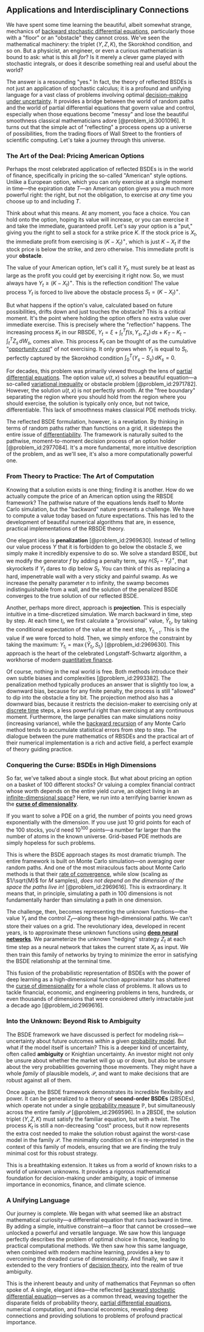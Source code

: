 ## Applications and Interdisciplinary Connections

We have spent some time learning the beautiful, albeit somewhat strange, mechanics of [backward stochastic differential equations](@article_id:191975), particularly those with a "floor" or an "obstacle" they cannot cross. We've seen the mathematical machinery: the triplet $(Y,Z,K)$, the Skorokhod condition, and so on. But a physicist, an engineer, or even a curious mathematician is bound to ask: what is this all *for*? Is it merely a clever game played with stochastic integrals, or does it describe something real and useful about the world?

The answer is a resounding "yes." In fact, the theory of reflected BSDEs is not just an application of stochastic calculus; it is a profound and unifying language for a vast class of problems involving optimal [decision-making under uncertainty](@article_id:142811). It provides a bridge between the world of random paths and the world of partial differential equations that govern value and control, especially when those equations become "messy" and lose the beautiful smoothness classical mathematicians adore [@problem_id:3001096]. It turns out that the simple act of "reflecting" a process opens up a universe of possibilities, from the trading floors of Wall Street to the frontiers of scientific computing. Let's take a journey through this universe.

### The Art of the Deal: Pricing American Options

Perhaps the most celebrated application of reflected BSDEs is in the world of finance, specifically in pricing the so-called "American" style options. Unlike a European option, which you can only exercise at a single moment in time—the expiration date $T$—an American option gives you a much more powerful right: the right, but not the obligation, to exercise at *any* time you choose up to and including $T$.

Think about what this means. At any moment, you face a choice. You can hold onto the option, hoping its value will increase, or you can exercise it and take the immediate, guaranteed profit. Let's say your option is a "put," giving you the right to sell a stock for a strike price $K$. If the stock price is $X_t$, the immediate profit from exercising is $(K - X_t)^+$, which is just $K - X_t$ if the stock price is below the strike, and zero otherwise. This immediate profit is your **obstacle**.

The value of your American option, let's call it $Y_t$, must surely be at least as large as the profit you could get by exercising it right now. So, we must always have $Y_t \geq (K - X_t)^+$. This is the reflection condition! The value process $Y_t$ is forced to live above the obstacle process $S_t = (K - X_t)^+$.

But what happens if the option's value, calculated based on future possibilities, drifts down and just touches the obstacle? This is a critical moment. It's the point where holding the option offers no extra value over immediate exercise. This is precisely where the "reflection" happens. The increasing process $K_t$ in our RBSDE, $Y_t = \xi + \int_t^T f(s,Y_s,Z_s)\,ds + K_T - K_t - \int_t^T Z_s\,dW_s$, comes alive. This process $K_t$ can be thought of as the cumulative "[opportunity cost](@article_id:145723)" of not exercising. It only grows when $Y_t$ is equal to $S_t$, perfectly captured by the Skorokhod condition $\int_0^T (Y_s - S_s)\,dK_s = 0$.

For decades, this problem was primarily viewed through the lens of [partial differential equations](@article_id:142640). The option value $u(t,x)$ solves a beautiful equation—a so-called [variational inequality](@article_id:172294) or obstacle problem [@problem_id:2971782]. However, the solution $u(t,x)$ is not perfectly smooth. At the "free boundary" separating the region where you should hold from the region where you should exercise, the solution is typically only once, but not twice, differentiable. This lack of smoothness makes classical PDE methods tricky.

The reflected BSDE formulation, however, is a revelation. By thinking in terms of random paths rather than functions on a grid, it sidesteps the entire issue of [differentiability](@article_id:140369). The framework is naturally suited to the pathwise, moment-to-moment decision process of an option holder [@problem_id:2977084]. It's a more fundamental, more intuitive description of the problem, and as we'll see, it's also a more computationally powerful one.

### From Theory to Practice: The Art of Computation

Knowing that a solution exists is one thing; finding it is another. How do we actually compute the price of an American option using the RBSDE framework? The pathwise nature of the equations lends itself to Monte Carlo simulation, but the "backward" nature presents a challenge. We have to compute a value today based on future expectations. This has led to the development of beautiful numerical algorithms that are, in essence, practical implementations of the RBSDE theory.

One elegant idea is **penalization** [@problem_id:2969630]. Instead of telling our value process $Y$ that it is forbidden to go below the obstacle $S$, we simply make it incredibly expensive to do so. We solve a standard BSDE, but we modify the generator $f$ by adding a penalty term, say $n(S_t - Y_t)^+$, that skyrockets if $Y_t$ dares to dip below $S_t$. You can think of this as replacing a hard, impenetrable wall with a very sticky and painful swamp. As we increase the penalty parameter $n$ to infinity, the swamp becomes indistinguishable from a wall, and the solution of the penalized BSDE converges to the true solution of our reflected BSDE.

Another, perhaps more direct, approach is **projection**. This is especially intuitive in a time-discretized simulation. We march backward in time, step by step. At each time $t_i$, we first calculate a "provisional" value, $\widetilde{Y}_{t_i}$, by taking the conditional expectation of the value at the next step, $Y_{t_{i+1}}$. This is the value if we were forced to hold. Then, we simply enforce the constraint by taking the maximum: $Y_{t_i} = \max\{\widetilde{Y}_{t_i}, S_{t_i}\}$ [@problem_id:2969630]. This approach is the heart of the celebrated Longstaff-Schwartz algorithm, a workhorse of modern [quantitative finance](@article_id:138626).

Of course, nothing in the real world is free. Both methods introduce their own subtle biases and complexities [@problem_id:2993382]. The penalization method typically produces an answer that is slightly too low, a downward bias, because for any finite penalty, the process is still "allowed" to dip into the obstacle a tiny bit. The projection method also has a downward bias, because it restricts the decision-maker to exercising only at [discrete time](@article_id:637015) steps, a less powerful right than exercising at any continuous moment. Furthermore, the large penalties can make simulations noisy (increasing variance), while the [backward recursion](@article_id:636787) of any Monte Carlo method tends to accumulate statistical errors from step to step. The dialogue between the pure mathematics of RBSDEs and the practical art of their numerical implementation is a rich and active field, a perfect example of theory guiding practice.

### Conquering the Curse: BSDEs in High Dimensions

So far, we've talked about a single stock. But what about pricing an option on a basket of 100 different stocks? Or valuing a complex financial contract whose worth depends on the entire yield curve, an object living in an [infinite-dimensional space](@article_id:138297)? Here, we run into a terrifying barrier known as the **[curse of dimensionality](@article_id:143426)**.

If you want to solve a PDE on a grid, the number of points you need grows exponentially with the dimension. If you use just 10 grid points for each of the 100 stocks, you'd need $10^{100}$ points—a number far larger than the number of atoms in the known universe. Grid-based PDE methods are simply hopeless for such problems.

This is where the BSDE approach stages its most dramatic triumph. The entire framework is built on Monte Carlo simulation—on averaging over random paths. And one of the most miraculous facts about Monte Carlo methods is that their [rate of convergence](@article_id:146040), while slow (scaling as $1/\sqrt{M}$ for $M$ samples), *does not depend on the dimension of the space the paths live in*! [@problem_id:2969616]. This is extraordinary. It means that, in principle, simulating a path in 100 dimensions is not fundamentally harder than simulating a path in one dimension.

The challenge, then, becomes representing the unknown functions—the value $Y_t$ and the control $Z_t$—along these high-dimensional paths. We can't store their values on a grid. The revolutionary idea, developed in recent years, is to approximate these unknown functions using **[deep neural networks](@article_id:635676)**. We parameterize the unknown "hedging" strategy $Z_t$ at each time step as a neural network that takes the current state $X_t$ as input. We then train this family of networks by trying to minimize the error in satisfying the BSDE relationship at the terminal time.

This fusion of the probabilistic representation of BSDEs with the power of deep learning as a high-dimensional function approximator has shattered the [curse of dimensionality](@article_id:143426) for a whole class of problems. It allows us to tackle financial, economic, and engineering problems in tens, hundreds, or even thousands of dimensions that were considered utterly intractable just a decade ago [@problem_id:2969616].

### Into the Unknown: Beyond Risk to Ambiguity

The BSDE framework we have discussed is perfect for modeling risk—uncertainty about future outcomes *within* a given [probability model](@article_id:270945). But what if the model itself is uncertain? This is a deeper kind of uncertainty, often called **ambiguity** or Knightian uncertainty. An investor might not only be unsure about whether the market will go up or down, but also be unsure about the very probabilities governing those movements. They might have a whole *family* of plausible models, $\mathcal{P}$, and want to make decisions that are robust against all of them.

Once again, the BSDE framework demonstrates its incredible flexibility and power. It can be generalized to a theory of **second-order BSDEs** (2BSDEs), which operate not under a single [probability measure](@article_id:190928) $\mathbb{P}$, but simultaneously across the entire family $\mathcal{P}$ [@problem_id:2969596]. In a 2BSDE, the solution triplet $(Y,Z,K)$ must satisfy the familiar equation, but with a twist. The process $K_t$ is still a non-decreasing "cost" process, but it now represents the extra cost needed to make the solution robust against the worst-case model in the family $\mathcal{P}$. The minimality condition on $K$ is re-interpreted in the context of this family of models, ensuring that we are finding the truly minimal cost for this robust strategy.

This is a breathtaking extension. It takes us from a world of known risks to a world of unknown unknowns. It provides a rigorous mathematical foundation for decision-making under ambiguity, a topic of immense importance in economics, finance, and climate science.

### A Unifying Language

Our journey is complete. We began with what seemed like an abstract mathematical curiosity—a differential equation that runs backward in time. By adding a simple, intuitive constraint—a floor that cannot be crossed—we unlocked a powerful and versatile language. We saw how this language perfectly describes the problem of optimal choice in finance, leading to practical computational methods. We then saw how this same language, when combined with modern machine learning, provides a key to overcoming the dreaded curse of dimensionality. And finally, we saw it extended to the very frontiers of [decision theory](@article_id:265488), into the realm of true ambiguity.

This is the inherent beauty and unity of mathematics that Feynman so often spoke of. A single, elegant idea—the reflected [backward stochastic differential equation](@article_id:199323)—serves as a common thread, weaving together the disparate fields of probability theory, [partial differential equations](@article_id:142640), numerical computation, and financial economics, revealing deep connections and providing solutions to problems of profound practical importance.